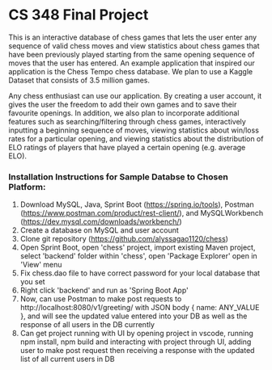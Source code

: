 # CS 348 Final Project
This is an interactive database of chess games that lets the user enter any sequence of valid chess moves and view statistics about chess games that have been previously played starting from the same opening sequence of moves that the user has entered. An example application that inspired our application is the Chess Tempo chess database. We plan to use a Kaggle Dataset that consists of 3.5 million games. 

Any chess enthusiast can use our application. By creating a user account, it gives the user the freedom to add their own games and to save their favourite openings. In addition, we also plan to incorporate additional features such as searching/filtering through chess games, interactively inputting a beginning sequence of moves, viewing statistics about win/loss rates for a particular opening, and viewing statistics about the distribution of ELO ratings of players that have played a certain opening (e.g. average ELO).


### Installation Instructions for Sample Databse to Chosen Platform:

1. Download MySQL, Java, Sprint Boot (https://spring.io/tools), Postman (https://www.postman.com/product/rest-client/), and MySQLWorkbench (https://dev.mysql.com/downloads/workbench/)
2. Create a database on MySQL and user account
3. Clone git repository (https://github.com/alyssagao1120/chess)
4. Open Sprint Boot, open 'chess' project, import existing Maven project, select 'backend' folder within 'chess', open 'Package Explorer' open in 'View' menu
5. Fix chess.dao file to have correct password for your local database that you set
6. Right click 'backend' and run as 'Spring Boot App'
7. Now, can use Postman to make post requests to http://localhost:8080/v1/greeting/ with JSON body { name: ANY_VALUE }, and will see the updated value entered into your DB as well as the response of all users in the DB currently
8. Can get project running with UI by opening project in vscode, running npm install, npm build and interacting with project through UI, adding user to make post request then receiving a response with the updated list of all current users in DB
